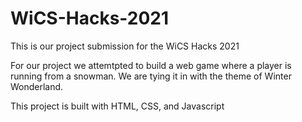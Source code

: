 # WiCS-Hacks-2021
This is our project submission for the WiCS Hacks 2021

For our project we attemtpted to build a web game where a player is running from
a snowman. We are tying it in with the theme of Winter Wonderland. 

This project is built with HTML, CSS, and Javascript
